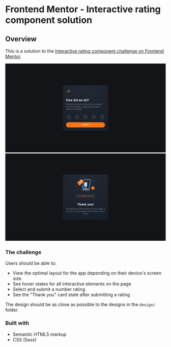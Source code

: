 # Frontend Mentor - Interactive rating component solution

## Overview

This is a solution to the [Interactive rating component challenge on Frontend Mentor](https://www.frontendmentor.io/challenges/interactive-rating-component-koxpeBUmI).

![Rating page - desktop](./screenshots/screenshot-desktop.png)
![Thank you page after rating and submitting - desktop](./screenshots/screenshot-desktop-2.png)

### The challenge

Users should be able to:

- View the optimal layout for the app depending on their device's screen size
- See hover states for all interactive elements on the page
- Select and submit a number rating
- See the "Thank you" card state after submitting a rating

The design should be as close as possible to the designs in the `design/` folder.

### Built with

- Semantic HTML5 markup
- CSS (Sass)
